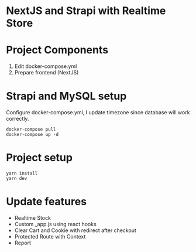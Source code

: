 # NextJS and Strapi with Realtime Store

# Project Components
1. Edit docker-compose.yml
2. Prepare frontend (NextJS)

# Strapi and MySQL setup
Configure docker-compose.yml, I update timezone since database will work correctly.
```
docker-compose pull
docker-compose up -d
```


# Project setup
```
yarn install
yarn dev
```

# Update features
- Realtime Stock
- Custom _app.js using react hooks
- Clear Cart and Cookie with redirect after checkout
- Protected Route with Context
- Report
